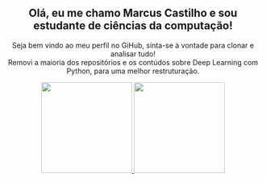 <h2 align="center">Olá, eu me chamo Marcus Castilho e sou estudante de ciências da computação!</h2>
<p align="center">Seja bem vindo ao meu perfil no GiHub, sinta-se à vontade para clonar e analisar tudo! <br> Removi a maioria dos repositórios e os contúdos sobre Deep Learning com Python, para uma melhor restruturação.</p>
<div align="center">
  <a href="https://github.com/c4st1lh0">
  <img height="180em" src="https://github-readme-streak-stats.herokuapp.com/?user=c4st1lh0&theme=github-dark-blue">
  <img height="180em" src="https://github-readme-stats.vercel.app/api/top-langs/?username=c4st1lh0&layout=compact&langs_count=7&theme=github_dark"/>
</div>
